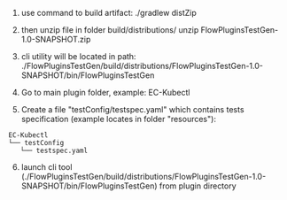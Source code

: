 1. use command to build artifact: 
./gradlew distZip
2. then unzip file in folder build/distributions/
   unzip FlowPluginsTestGen-1.0-SNAPSHOT.zip
3. cli utility will be located in path: 
./FlowPluginsTestGen/build/distributions/FlowPluginsTestGen-1.0-SNAPSHOT/bin/FlowPluginsTestGen

4. Go to main plugin folder, example: EC-Kubectl
5. Create a file "testConfig/testspec.yaml" which contains tests specification (example locates in folder "resources"): 
```
EC-Kubectl
└── testConfig 
   └── testspec.yaml
```
6. launch cli tool (./FlowPluginsTestGen/build/distributions/FlowPluginsTestGen-1.0-SNAPSHOT/bin/FlowPluginsTestGen) from plugin directory